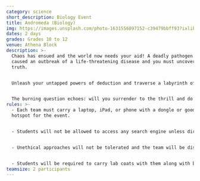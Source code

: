 ```yaml
---
category: science
short_description: Biology Event
title: Andromeda (Biology)
img: https://images.unsplash.com/photo-1631556097152-c39479bbff93?ixlib=rb-4.0.3&ixid=M3wxMjA3fDB8MHxzZWFyY2h8M3x8YmlvbG9neXxlbnwwfHwwfHx8MA%3D%3D&auto=format&fit=crop&w=900&q=60
dates: 2 days
grades: Grades 10 to 12
venue: Athena Block
description: >-
  Chaos has ensued and the world now needs your aid! A deadly pathogen has
  caused an outbreak of a life-threatening disease and you must uncover the
  truth. 


  Unleash your untapped powers of deduction and traverse a labyrinth of secrets, following elusive trails that lead to a shattering revelation. Brace yourself for an electrifying pursuit, employing blood testing, DNA decryption, gel electrophoresis, and more. With time slipping away, only the sharpest minds can out manoeuvre the rest, saving themselves and the rest of humanity. 


  The burning question echoes: will you surrender to the thrill and do whatever it takes to unveil the imposter?
rules: >-
  - Each team must carry a laptop, iPad, or phone with a dongle or good mobile
  hotspot for the event. 


  - Students will not be allowed to access any search engine unless directed to do so by the event heads. 


  - Unethical approaches will not be tolerated and the team will be disqualified immediately. 


  - Students will be required to carry lab coats with them along with basic stationary.
teamsize: 2 participants
---
```

